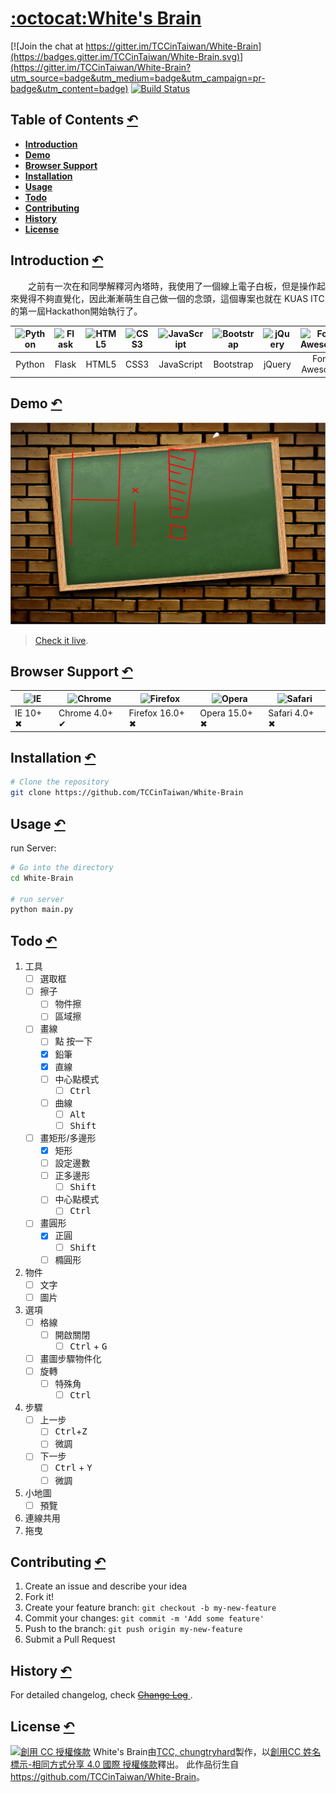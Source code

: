 # [:octocat:White's Brain](https://github.com/TCCinTaiwan/White-Brain)

[![Join the chat at https://gitter.im/TCCinTaiwan/White-Brain](https://badges.gitter.im/TCCinTaiwan/White-Brain.svg)](https://gitter.im/TCCinTaiwan/White-Brain?utm_source=badge&utm_medium=badge&utm_campaign=pr-badge&utm_content=badge)
[![Build Status](https://travis-ci.org/TCCinTaiwan/White-Brain.svg?branch=TCC)](https://travis-ci.org/TCCinTaiwan/White-Brain)



## Table of Contents [↶]()
* **[Introduction](#introduction)**
* **[Demo](#demo)**
* **[Browser Support](#browser-support)**
* **[Installation](#installation)**
* **[Usage](#usage)**
* **[Todo](#todo)**
* **[Contributing](#contributing)**
* **[History](#history)**
* **[License](#license)**

## Introduction [↶]()
　　之前有一次在和同學解釋河內塔時，我使用了一個線上電子白板，但是操作起來覺得不夠直覺化，因此漸漸萌生自己做一個的念頭，這個專案也就在 KUAS ITC 的第一屆Hackathon開始執行了。

| ![Python](https://www.python.org/static/favicon.ico) | ![Flask](http://t.douban.com/icon/g241979-3.jpg) | ![HTML5](http://manongs.com/static/article/2015/1126/html5.png) | ![CSS3](https://pbs.twimg.com/profile_images/378800000696557796/5a1a52b93e06a59b0dcafa09ceda1319_normal.jpeg) | ![JavaScript](https://pbs.twimg.com/profile_images/628340016322752512/d5GfSIpx_normal.png) | ![Bootstrap](https://pbs.twimg.com/profile_images/378800000195279414/f8404a9d719c7ffce1478ba1a50036f9_normal.png) | ![jQuery](https://pbs.twimg.com/profile_images/59268975/jquery_avatar_normal.png) | ![Font Awesome](http://a.thumbs.redditmedia.com/Xe2tefgxqMLgR4cf.jpg) |
| :---: | :---: | :---: | :---: | :---: | :---: | :---: | :---: |
| Python | Flask | HTML5 | CSS3 | JavaScript | Bootstrap | jQuery | Font Awesome |

## Demo [↶]()
[![執行畫面](screenshot.png "screenshot")](http://203.64.91.82/)
> [Check it live](http://203.64.91.82/).

## Browser Support [↶]()
| ![IE](https://raw.github.com/alrra/browser-logos/master/internet-explorer/internet-explorer_48x48.png) | ![Chrome](https://raw.github.com/alrra/browser-logos/master/chrome/chrome_48x48.png) | ![Firefox](https://raw.github.com/alrra/browser-logos/master/firefox/firefox_48x48.png) | ![Opera](https://raw.github.com/alrra/browser-logos/master/opera/opera_48x48.png) | ![Safari](https://raw.github.com/alrra/browser-logos/master/safari/safari_48x48.png) |
| --- | --- | --- | --- | --- |
| IE 10+ ✖ | Chrome 4.0+ ✔ | Firefox 16.0+ ✖ | Opera 15.0+ ✖ | Safari 4.0+ ✖ |

## Installation [↶]()
```bash
# Clone the repository
git clone https://github.com/TCCinTaiwan/White-Brain
```

## Usage [↶]()
run Server:
```bash
# Go into the directory
cd White-Brain

# run server
python main.py
```

## Todo [↶]()
1. 工具
    - [ ] 選取框
    - [ ] 擦子
        + [ ] 物件擦
        + [ ] 區域擦
    - [ ] 畫線
        + [ ] 點 按一下
        + [X] 鉛筆
        + [X] 直線
        + [ ] 中心點模式
            * [ ] <kbd>Ctrl</kbd>
        + [ ] 曲線
            * [ ] <kbd>Alt</kbd>
            * [ ] <kbd>Shift</kbd>
    - [ ] 畫矩形/多邊形
        + [X] 矩形
        + [ ] 設定邊數
        + [ ] 正多邊形
            * [ ] <kbd>Shift</kbd>
        + [ ] 中心點模式
            * [ ] <kbd>Ctrl</kbd>
    - [ ] 畫圓形
        + [X] 正圓
            * [ ] <kbd>Shift</kbd>
        + [ ] 橢圓形
2. 物件
    - [ ] 文字
    - [ ] 圖片
3. 選項
    - [ ] 格線
        + [ ] 開啟關閉
            * [ ] <kbd>Ctrl</kbd> + <kbd>G</kbd>
    - [ ] 畫圖步驟物件化
    - [ ] 旋轉
        + [ ] 特殊角
            * [ ] <kbd>Ctrl</kbd>
4. 步驟
    - [ ] 上一步
        + [ ] <kbd>Ctrl</kbd>+<kbd>Z</kbd>
        + [ ] 微調
    - [ ] 下一步
        + [ ] <kbd>Ctrl</kbd> + <kbd>Y</kbd>
        + [ ] 微調
5. 小地圖
    - [ ] 預覽
6. 連線共用
7. 拖曳

## Contributing [↶]()
1. Create an issue and describe your idea
2. Fork it!
3. Create your feature branch: `git checkout -b my-new-feature`
4. Commit your changes: `git commit -m 'Add some feature'`
5. Push to the branch: `git push origin my-new-feature`
6. Submit a Pull Request

## History [↶]()
For detailed changelog, check [~~Change Log~~ ](CHANGELOG.md).

## License [↶]()
<a rel="license" href="http://creativecommons.org/licenses/by-sa/4.0/"><img alt="創用 CC 授權條款" style="border-width:0" src="https://i.creativecommons.org/l/by-sa/4.0/88x31.png" /></a>
<span xmlns:dct="http://purl.org/dc/terms/" property="dct:title">White's Brain</span>由<a xmlns:cc="http://creativecommons.org/ns#" href="https://github.com/TCCinTaiwan" property="cc:attributionName" rel="cc:attributionURL">TCC, chungtryhard</a>製作，以<a rel="license" href="http://creativecommons.org/licenses/by-sa/4.0/">創用CC 姓名標示-相同方式分享 4.0 國際 授權條款</a>釋出。
此作品衍生自<a xmlns:dct="http://purl.org/dc/terms/" href="https://github.com/TCCinTaiwan/White-Brain" rel="dct:source">https://github.com/TCCinTaiwan/White-Brain</a>。
